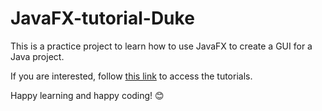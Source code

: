 # JavaFX-tutorial-Duke

This is a practice project to learn how to use JavaFX to create a GUI for a Java project.

If you are interested, follow [this link](https://se-education.org/guides/tutorials/javaFx.html) to access the tutorials.

Happy learning and happy coding! :blush:
